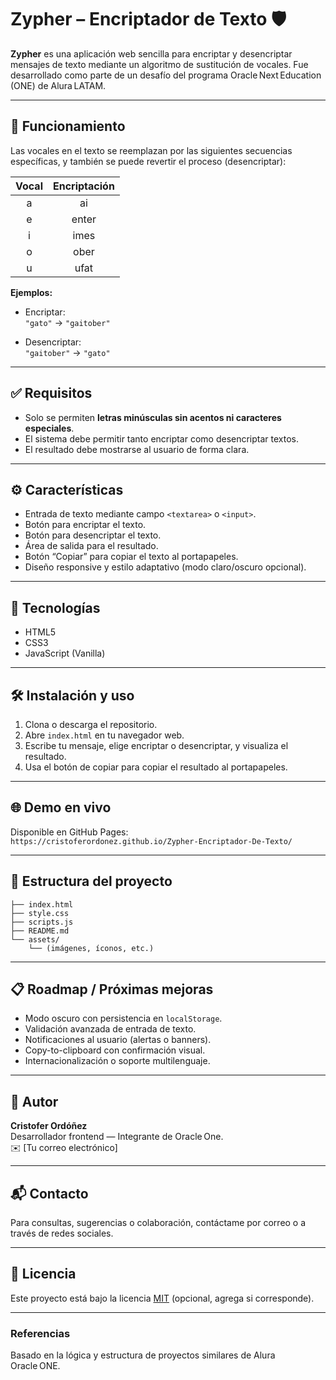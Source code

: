 # Zypher – Encriptador de Texto 🛡️

**Zypher** es una aplicación web sencilla para encriptar y desencriptar mensajes de texto mediante un algoritmo de sustitución de vocales. Fue desarrollado como parte de un desafío del programa Oracle Next Education (ONE) de Alura LATAM.

---

## 🔐 Funcionamiento

Las vocales en el texto se reemplazan por las siguientes secuencias específicas, y también se puede revertir el proceso (desencriptar):

| Vocal | Encriptación |
|:-----:|:------------:|
| a     | ai           |
| e     | enter        |
| i     | imes         |
| o     | ober         |
| u     | ufat         |

**Ejemplos:**

- Encriptar:  
  `"gato"` → `"gaitober"`

- Desencriptar:  
  `"gaitober"` → `"gato"`

---

## ✅ Requisitos

- Solo se permiten **letras minúsculas sin acentos ni caracteres especiales**.
- El sistema debe permitir tanto encriptar como desencriptar textos.
- El resultado debe mostrarse al usuario de forma clara.

---

## ⚙️ Características

- Entrada de texto mediante campo `<textarea>` o `<input>`.
- Botón para encriptar el texto.
- Botón para desencriptar el texto.
- Área de salida para el resultado.
- Botón “Copiar” para copiar el texto al portapapeles.
- Diseño responsive y estilo adaptativo (modo claro/oscuro opcional).

---

## 🧱 Tecnologías

- HTML5
- CSS3
- JavaScript (Vanilla)

---

## 🛠️ Instalación y uso

1. Clona o descarga el repositorio.
2. Abre `index.html` en tu navegador web.
3. Escribe tu mensaje, elige encriptar o desencriptar, y visualiza el resultado.
4. Usa el botón de copiar para copiar el resultado al portapapeles.

---

## 🌐 Demo en vivo

Disponible en GitHub Pages:  
`https://cristoferordonez.github.io/Zypher-Encriptador-De-Texto/`

---

## 📝 Estructura del proyecto

```
├── index.html
├── style.css
├── scripts.js
├── README.md
└── assets/
    └── (imágenes, íconos, etc.)
```

---

## 📋 Roadmap / Próximas mejoras

- Modo oscuro con persistencia en `localStorage`.
- Validación avanzada de entrada de texto.
- Notificaciones al usuario (alertas o banners).
- Copy-to-clipboard con confirmación visual.
- Internacionalización o soporte multilenguaje.

---

## 👤 Autor

**Cristofer Ordóñez**  
Desarrollador frontend — Integrante de Oracle One.  
✉️ [Tu correo electrónico]

---

## 📬 Contacto

Para consultas, sugerencias o colaboración, contáctame por correo o a través de redes sociales.

---

## 📝 Licencia

Este proyecto está bajo la licencia [MIT](LICENSE) (opcional, agrega si corresponde).

---

### Referencias

Basado en la lógica y estructura de proyectos similares de Alura Oracle ONE.
